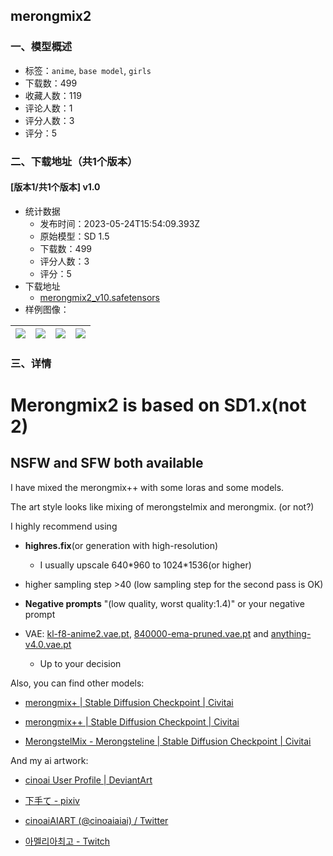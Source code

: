 ## merongmix2
### 一、模型概述

- 标签：`anime`, `base model`, `girls`
- 下载数：499
- 收藏人数：119
- 评论人数：1
- 评分人数：3
- 评分：5

### 二、下载地址（共1个版本）

#### [版本1/共1个版本] v1.0

- 统计数据
  - 发布时间：2023-05-24T15:54:09.393Z
  - 原始模型：SD 1.5
  - 下载数：499
  - 评分人数：3
  - 评分：5
- 下载地址
  - [merongmix2_v10.safetensors](https://civitai.com/api/download/models/79938)
- 样例图像：

| <img src="https://image.civitai.com/xG1nkqKTMzGDvpLrqFT7WA/4e1a69d0-7fae-471d-9d6f-2425792211c6/width=450/896999.jpeg" /> | <img src="https://image.civitai.com/xG1nkqKTMzGDvpLrqFT7WA/5cd7a281-9b2a-4e93-985b-4811207ec7e8/width=450/897000.jpeg" /> | <img src="https://image.civitai.com/xG1nkqKTMzGDvpLrqFT7WA/9668ef07-6b58-4daa-b0a8-9f7d00664e78/width=450/897015.jpeg" /> | <img src="https://image.civitai.com/xG1nkqKTMzGDvpLrqFT7WA/26c80c31-d1b8-433c-aa4f-43fa408758c9/width=450/897008.jpeg" /> |
| ---- | ---- | ---- | ---- |


### 三、详情
<h1>Merongmix2 is based on SD1.x(not 2)</h1><p></p><h2>NSFW and SFW both available</h2><p></p><p>I have mixed the merongmix++ with some loras and some models.</p><p>The art style looks like mixing of merongstelmix and merongmix. (or not?)</p><p></p><p></p><p>I highly recommend using</p><ul><li><p><strong>highres.fix</strong>(or generation with high-resolution)</p><ul><li><p>I usually upscale 640*960 to 1024*1536(or higher)</p></li></ul></li><li><p>higher sampling step &gt;40 (low sampling step for the second pass is OK)</p></li><li><p><strong>Negative prompts</strong> "(low quality, worst quality:1.4)" or your negative prompt</p></li><li><p>VAE: <a target="_blank" rel="ugc" href="http://kl-f8-anime2.vae.pt">kl-f8-anime2.vae.pt</a>, <a target="_blank" rel="ugc" href="http://840000-ema-pruned.vae.pt">840000-ema-pruned.vae.pt</a> and <a target="_blank" rel="ugc" href="http://anything-v4.0.vae.pt">anything-v4.0.vae.pt</a></p><ul><li><p>Up to your decision</p></li></ul></li></ul><p></p><p>Also, you can find other models:</p><ul><li><p><a target="_blank" rel="ugc" href="https://civitai.com/models/8277/merongmix">merongmix+ | Stable Diffusion Checkpoint | Civitai</a></p></li><li><p><a target="_blank" rel="ugc" href="https://civitai.com/models/10106/merongmix">merongmix++ | Stable Diffusion Checkpoint | Civitai</a></p></li><li><p><a target="_blank" rel="ugc" href="https://civitai.com/models/15172/merongstelmix">MerongstelMix - Merongsteline | Stable Diffusion Checkpoint | Civitai</a></p></li></ul><p>And my ai artwork:</p><ul><li><p><a target="_blank" rel="ugc" href="https://www.deviantart.com/cinoai">cinoai User Profile | DeviantArt</a></p></li><li><p><a target="_blank" rel="ugc" href="https://www.pixiv.net/users/7500424">下手て - pixiv</a></p></li><li><p><a target="_blank" rel="ugc" href="https://twitter.com/cinoaiaiai">cinoaiAIART (@cinoaiaiai) / Twitter</a></p></li><li><p><a target="_blank" rel="ugc" href="https://www.twitch.tv/cinoaiaiai">아멜리아최고 - Twitch</a></p></li></ul><p></p><p></p>